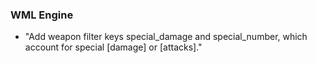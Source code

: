  ### WML Engine
   *  "Add weapon filter keys special_damage and special_number, which account for special [damage] or [attacks]."
